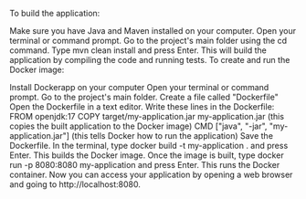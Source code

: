 
To build the application:

Make sure you have Java and Maven installed on your computer.
Open your terminal or command prompt.
Go to the project's main folder using the cd command.
Type mvn clean install and press Enter. This will build the application by compiling the code and running tests.
To create and run the Docker image:

Install Dockerapp on your computer
Open your terminal or command prompt.
Go to the project's main folder.
Create a file called "Dockerfile"
Open the Dockerfile in a text editor.
Write these lines in the Dockerfile:
FROM openjdk:17
COPY target/my-application.jar my-application.jar (this copies the built application to the Docker image)
CMD ["java", "-jar", "my-application.jar"] (this tells Docker how to run the application)
Save the Dockerfile.
In the terminal, type docker build -t my-application . and press Enter. This builds the Docker image.
Once the image is built, type docker run -p 8080:8080 my-application and press Enter. This runs the Docker container.
Now you can access your application by opening a web browser and going to http://localhost:8080.
